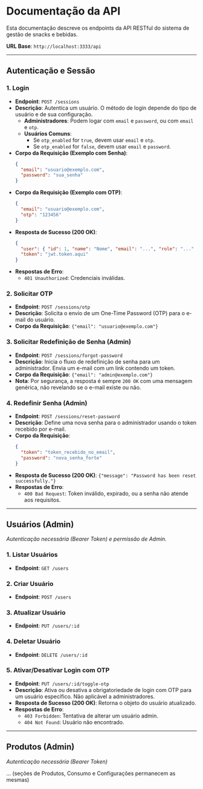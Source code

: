 # Documentação da API

Esta documentação descreve os endpoints da API RESTful do sistema de gestão de snacks e bebidas.

**URL Base**: `http://localhost:3333/api`

---

## Autenticação e Sessão

### 1. Login

- **Endpoint**: `POST /sessions`
- **Descrição**: Autentica um usuário. O método de login depende do tipo de usuário e de sua configuração.
  - **Administradores**: Podem logar com `email` e `password`, ou com `email` e `otp`.
  - **Usuários Comuns**:
    - Se `otp_enabled` for `true`, devem usar `email` e `otp`.
    - Se `otp_enabled` for `false`, devem usar `email` e `password`.
- **Corpo da Requisição (Exemplo com Senha)**:
  ```json
  {
    "email": "usuario@exemplo.com",
    "password": "sua_senha"
  }
  ```
- **Corpo da Requisição (Exemplo com OTP)**:
  ```json
  {
    "email": "usuario@exemplo.com",
    "otp": "123456"
  }
  ```
- **Resposta de Sucesso (200 OK)**:
  ```json
  {
    "user": { "id": 1, "name": "Nome", "email": "...", "role": "..." },
    "token": "jwt.token.aqui"
  }
  ```
- **Respostas de Erro**:
  - `401 Unauthorized`: Credenciais inválidas.

### 2. Solicitar OTP

- **Endpoint**: `POST /sessions/otp`
- **Descrição**: Solicita o envio de um One-Time Password (OTP) para o e-mail do usuário.
- **Corpo da Requisição**: `{"email": "usuario@exemplo.com"}`

### 3. Solicitar Redefinição de Senha (Admin)

- **Endpoint**: `POST /sessions/forgot-password`
- **Descrição**: Inicia o fluxo de redefinição de senha para um administrador. Envia um e-mail com um link contendo um token.
- **Corpo da Requisição**: `{"email": "admin@exemplo.com"}`
- **Nota**: Por segurança, a resposta é sempre `200 OK` com uma mensagem genérica, não revelando se o e-mail existe ou não.

### 4. Redefinir Senha (Admin)

- **Endpoint**: `POST /sessions/reset-password`
- **Descrição**: Define uma nova senha para o administrador usando o token recebido por e-mail.
- **Corpo da Requisição**:
  ```json
  {
    "token": "token_recebido_no_email",
    "password": "nova_senha_forte"
  }
  ```
- **Resposta de Sucesso (200 OK)**: `{"message": "Password has been reset successfully."}`
- **Respostas de Erro**:
  - `400 Bad Request`: Token inválido, expirado, ou a senha não atende aos requisitos.

---

## Usuários (Admin)

*Autenticação necessária (Bearer Token) e permissão de Admin.*

### 1. Listar Usuários

- **Endpoint**: `GET /users`

### 2. Criar Usuário

- **Endpoint**: `POST /users`

### 3. Atualizar Usuário

- **Endpoint**: `PUT /users/:id`

### 4. Deletar Usuário

- **Endpoint**: `DELETE /users/:id`

### 5. Ativar/Desativar Login com OTP

- **Endpoint**: `PUT /users/:id/toggle-otp`
- **Descrição**: Ativa ou desativa a obrigatoriedade de login com OTP para um usuário específico. Não aplicável a administradores.
- **Resposta de Sucesso (200 OK)**: Retorna o objeto do usuário atualizado.
- **Respostas de Erro**:
  - `403 Forbidden`: Tentativa de alterar um usuário admin.
  - `404 Not Found`: Usuário não encontrado.

---

## Produtos (Admin)
*Autenticação necessária (Bearer Token)*

... (seções de Produtos, Consumo e Configurações permanecem as mesmas)
